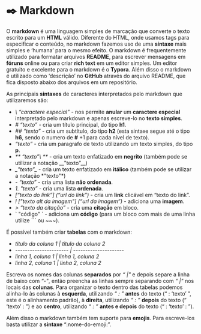 # :black_nib: Markdown



O **markdown** é uma linguagem simples de marcação que converte o texto escrito para um **HTML** válido. Diferente do HTML, onde usamos tags para especificar o conteúdo, no markdown fazemos uso de uma **sintaxe** mais simples e ‘humana’ para o mesmo efeito. O markdown é frequentemente utilizado para formatar arquivos **README**, para escrever mensagens em **fóruns** online ou para criar **rich text** em um editor simples. Um editor gratuito e excelente para o markdown é o **Typora**. Além disso o markdown é utilizado como ‘descrição’ no **GitHub** através do arquivo README, que fica disposto abaixo dos arquivos em um repositório.

As principais **sintaxes** de caracteres interpretados pelo markdown que utilizaremos são:

-  _\\ “caractere especial”_ - nos permite **anular** um **caractere especial** interpretado pelo markdown e apenas escreve-lo no **texto simples**.
-  _\# “texto”_  -  cria um título principal, do tipo **h1**.
- _\#\# “texto”_ - cria um subtítulo, do tipo **h2** (esta sintaxe segue até o tipo **h6**, sendo o numero de **#** +1 para cada nível de texto).
- _“texto”_ - cria um paragrafo de texto utilizando um texto simples, do tipo **p**.
- _\*\* “texto”\ *\*_ - cria um texto enfatizado em **negrito** (também pode se utilizar a notação \_\_"texto”\_\_)
- _\_"texto”\__ - cria um texto enfatizado em **itálico** (também pode se utilizar a notação \*"texto"\*)
- _\- “texto”_ - cria uma lista **não ordenada**.
- _1\. "texto”_  - cria uma lista **ordenada**.
- _\[“texto do link”] (“url do link”)_ - cria um **link** clicável em “texto do link”.
- _\! \["texto alt da imagem"] (“url da imagem”)_ - adiciona uma **imagem**.
- _\> “texto da citação”_ - cria uma **citação** em bloco.
- \` "código" \` - adiciona um **código** (para um bloco com mais de uma linha utilize \`\`\` ou \~\~\~).

É possível também criar **tabelas** com o markdown:

- _titulo da coluna 1  \| titulo da coluna 2_
- _\----------------------   |  ---------------------_
- _linha 1, coluna 1   \|  linha 1, coluna 2_
- _linha 2, coluna 1   \|  linha 2, coluna 2_

Escreva os nomes das colunas **separados** por _“ \|"_ e depois separe a linha de baixo com _“\-"_, então preencha as linhas sempre separando com _“ \|"_ nos locais das **colunas**. Para organizar o texto dentro das tabelas podemos alinha-lo às colunas à **esquerda**, utilizando _“ : ”_ **antes** do texto (“ : ‘texto’ ”, este é o alinhamento padrão), à **direita**, utilizando _“ : ”_ **depois** do texto (“ ‘texto’ : ”) e ao **centro**, utilizando _“ : ”_ **antes e depois** do texto (“ : ‘texto’ : ”).

Além disso o markdown também tem suporte para **emojis**. Para escreve-los basta utilizar a **sintaxe** “:nome-do-emoji:”.


